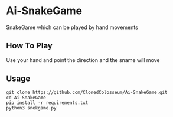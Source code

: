 # Ai-SnakeGame
SnakeGame which can be played by hand movements

## How To Play
Use your hand and point the direction and the sname will move
## Usage
```
git clone https://github.com/ClonedColosseum/Ai-SnakeGame.git
cd Ai-SnakeGame
pip install -r requirements.txt
python3 snekgame.py
```
